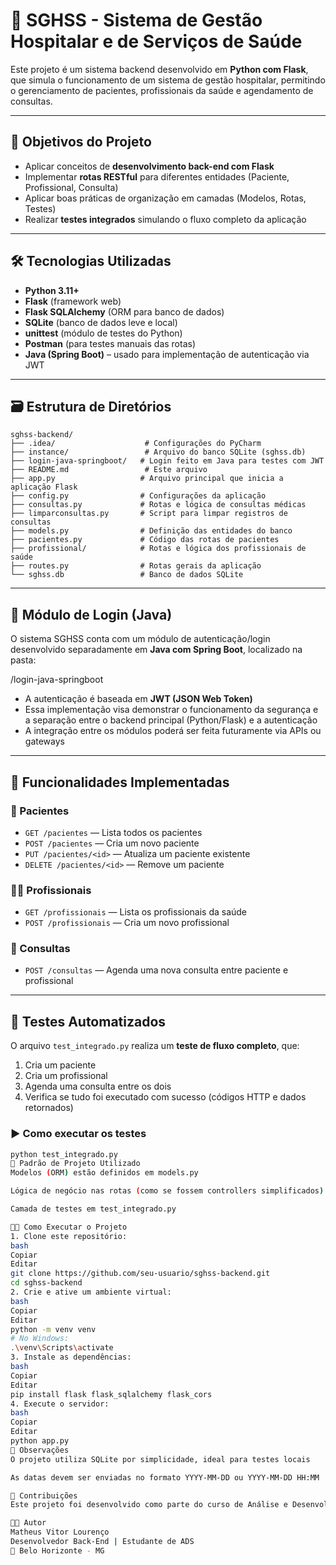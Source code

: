 # 🏥 SGHSS - Sistema de Gestão Hospitalar e de Serviços de Saúde

Este projeto é um sistema backend desenvolvido em **Python com Flask**, que simula o funcionamento de um sistema de gestão hospitalar, permitindo o gerenciamento de pacientes, profissionais da saúde e agendamento de consultas.

---

## 📌 Objetivos do Projeto

- Aplicar conceitos de **desenvolvimento back-end com Flask**
- Implementar **rotas RESTful** para diferentes entidades (Paciente, Profissional, Consulta)
- Aplicar boas práticas de organização em camadas (Modelos, Rotas, Testes)
- Realizar **testes integrados** simulando o fluxo completo da aplicação

---

## 🛠️ Tecnologias Utilizadas

- **Python 3.11+**
- **Flask** (framework web)
- **Flask SQLAlchemy** (ORM para banco de dados)
- **SQLite** (banco de dados leve e local)
- **unittest** (módulo de testes do Python)
- **Postman** (para testes manuais das rotas)
- **Java (Spring Boot)** – usado para implementação de autenticação via JWT

---

## 🗃️ Estrutura de Diretórios
```
sghss-backend/
├── .idea/                    # Configurações do PyCharm
├── instance/                 # Arquivo do banco SQLite (sghss.db)
├── login-java-springboot/   # Login feito em Java para testes com JWT
├── README.md                 # Este arquivo
├── app.py                   # Arquivo principal que inicia a aplicação Flask
├── config.py                # Configurações da aplicação
├── consultas.py             # Rotas e lógica de consultas médicas
├── limparconsultas.py       # Script para limpar registros de consultas
├── models.py                # Definição das entidades do banco
├── pacientes.py             # Código das rotas de pacientes
├── profissional/            # Rotas e lógica dos profissionais de saúde
├── routes.py                # Rotas gerais da aplicação
└── sghss.db                 # Banco de dados SQLite
```


---

## 🔐 Módulo de Login (Java)

O sistema SGHSS conta com um módulo de autenticação/login desenvolvido separadamente em **Java com Spring Boot**, localizado na pasta:

/login-java-springboot



- A autenticação é baseada em **JWT (JSON Web Token)**
- Essa implementação visa demonstrar o funcionamento da segurança e a separação entre o backend principal (Python/Flask) e a autenticação
- A integração entre os módulos poderá ser feita futuramente via APIs ou gateways

---

## 🧩 Funcionalidades Implementadas

### 📁 Pacientes

- `GET /pacientes` — Lista todos os pacientes
- `POST /pacientes` — Cria um novo paciente
- `PUT /pacientes/<id>` — Atualiza um paciente existente
- `DELETE /pacientes/<id>` — Remove um paciente

### 👩‍⚕️ Profissionais

- `GET /profissionais` — Lista os profissionais da saúde
- `POST /profissionais` — Cria um novo profissional

### 📆 Consultas

- `POST /consultas` — Agenda uma nova consulta entre paciente e profissional

---

## 🧪 Testes Automatizados

O arquivo `test_integrado.py` realiza um **teste de fluxo completo**, que:

1. Cria um paciente
2. Cria um profissional
3. Agenda uma consulta entre os dois
4. Verifica se tudo foi executado com sucesso (códigos HTTP e dados retornados)

### ▶️ Como executar os testes

```bash
python test_integrado.py
🧱 Padrão de Projeto Utilizado
Modelos (ORM) estão definidos em models.py

Lógica de negócio nas rotas (como se fossem controllers simplificados)

Camada de testes em test_integrado.py

🧑‍💻 Como Executar o Projeto
1. Clone este repositório:
bash
Copiar
Editar
git clone https://github.com/seu-usuario/sghss-backend.git
cd sghss-backend
2. Crie e ative um ambiente virtual:
bash
Copiar
Editar
python -m venv venv
# No Windows:
.\venv\Scripts\activate
3. Instale as dependências:
bash
Copiar
Editar
pip install flask flask_sqlalchemy flask_cors
4. Execute o servidor:
bash
Copiar
Editar
python app.py
🧼 Observações
O projeto utiliza SQLite por simplicidade, ideal para testes locais

As datas devem ser enviadas no formato YYYY-MM-DD ou YYYY-MM-DD HH:MM

🤝 Contribuições
Este projeto foi desenvolvido como parte do curso de Análise e Desenvolvimento de Sistemas, com foco no módulo de Projeto Multidisciplinar.

👨‍💻 Autor
Matheus Vitor Lourenço
Desenvolvedor Back-End | Estudante de ADS
📍 Belo Horizonte - MG